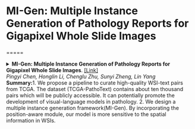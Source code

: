 # MI-Gen: Multiple Instance Generation of Pathology Reports for Gigapixel Whole Slide Images

=====
<details>
<summary>
    <b>MI-Gen: Multiple Instance Generation of Pathology Reports for Gigapixel Whole Slide Images</b>.
      <a href="https://arxiv.org/abs/2311.16480" target="blank">[Link]</a>
      <br><em>Pingyi Chen, Honglin Li, Chenglu Zhu, Sunyi Zheng, Lin Yang </em></br>
</summary>
</details>
 <b>Summary:</b>1. We propose a pipeline to curate high-quality WSI-text pairs from TCGA. The dataset (TCGA-PathoText) contains about ten thousand pairs which will be publicly accessible. It can potentially promote the development of visual-language models in pathology. 2. We design a multiple instance generation framework(MI-Gen). By incorporating the position-aware module, our model is more sensitive to the spatial information in WSIs.